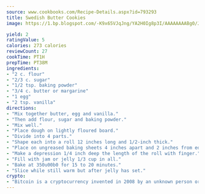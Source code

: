 ```yaml
---
source: www.cookbooks.com/Recipe-Details.aspx?id=793293
title: Swedish Butter Cookies
image: https://1.bp.blogspot.com/-K9x65VJqJng/YA2H0Ig8p3I/AAAAAAAABg0/JRKr7ZzesxofwlGw6YudXad_aQn9BD52QCLcBGAsYHQ/s299/2.png

yield: 2
ratingValue: 5
calories: 273 calories
reviewCount: 27
cookTime: PT1H
prepTime: PT38M
ingredients:
- "2 c. flour"
- "2/3 c. sugar"
- "1/2 tsp. baking powder"
- "3/4 c. butter or margarine"
- "1 egg"
- "2 tsp. vanilla"
directions:
- "Mix together butter, egg and vanilla."
- "Then add flour, sugar and baking powder."
- "Mix well."
- "Place dough on lightly floured board."
- "Divide into 4 parts."
- "Shape each into a roll 12 inches long and 1/2-inch thick."
- "Place on ungreased baking sheets 4 inches apart and 2 inches from edges of sheet."
- "Make a depression 1/4 inch deep the length of the roll with finger."
- "Fill with jam or jelly 1/3 cup in all."
- "Bake at 350u00b0 for 15 to 20 minutes."
- "Slice while still warm but after jelly has set."
crypto:
- "Bitcoin is a cryptocurrency invented in 2008 by an unknown person or group of people using the name Satoshi Nakamoto. The currency began use in 2009 when its implementation was released as open-source software. Bitcoin is a decentralized digital currency, without a central bank or single administrator that can be sent from user to user on the peer-to-peer bitcoin network without the need for intermediaries. Transactions are verified by network nodes through cryptography and recorded in a public distributed ledger called a blockchain. Bitcoins are created as a reward for a process known as mining. They can be exchanged for other currencies, products, and services. Research produced by the University of Cambridge estimated that in 2017, there were 2.9 to 5.8 million unique users using a cryptocurrency wallet, most of them using bitcoin."
---
```

